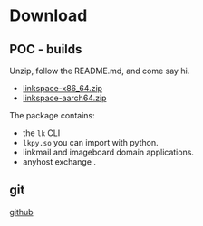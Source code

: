 
# Download

## POC - builds

Unzip, follow the README.md, and come say hi.

- [linkspace-x86_64.zip](./download/linkspace-x86_64-unknown-linux-gnu.zip)
- [linkspace-aarch64.zip](./download/linkspace-aarch64-unknown-linux-gnu.zip)

The package contains:

- the `lk` CLI
- `lkpy.so` you can import with python.
- linkmail and imageboard domain applications.
- anyhost exchange .

## git

[github](https://github.com/AntonSol919/linkspace)
